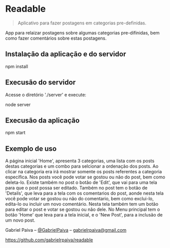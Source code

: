 # Readable
> Aplicativo para fazer postagens  em categorias pre-definidas.

App para relaizar postagens sobre algumas categorias pre-difinidas, bem como fazer comentários sobre estas postagens.

## Instalação da aplicação e do servidor

npm install

## Execusão do servidor

Acesse o diretório './server' e execute:

node server

## Execusão da aplicação

npm start 

## Exemplo de uso

A página inicial 'Home', apresenta 3 categorias, uma lista com os posts destas categorias e um combo para selcionar a ordenação dos posts.
Ao clicar na categoria era irá mostrar somente os posts referentes a categoria específica.
Nos posts você pode votar se gostou ou não do post, bem como deleta-lo.
Existe também no post o botão de 'Edit', que vai para uma tela para que o post possa ser editado.
Também no post tem o botão de 'Details', que leva para a tela com os comentarios do post, aonde nesta tela você pode votar se gostou ou não do comentario, bem como exclui-lo, edita-lo ou incluir um novo comentário. Nesta tela também tem um botão para editar o post e votar se gostou ou não dele.
No Menu principal tem o botão 'Home' que leva para a tela inicial, e o 'New Post', para a inclusão de um novo post.

 

Gabriel Paiva – [@GabrielPaiva](https://twitter.com/GabrielPaiva) – gabrielrpaiva@gmail.com 

https://github.com/gabrielrpaiva/readable
